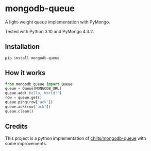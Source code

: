 # mongodb-queue

A light-weight queue implementation with PyMongo.

Tested with Python 3.10 and PyMongo 4.3.2.

## Installation

```shell
pip install mongodb-queue
```

## How it works
```python
from mongodb_queue import Queue
queue = Queue(MONGODB_URL)
queue.add('Hello, World!')
row = queue.get()
queue.ping(row['ack'])
queue.ack(row['ack'])
queue.clean()
```


## Credits

This project is a python implementation of [chilts/mongodb-queue](https://github.com/chilts/mongodb-queue) with some improvements.
